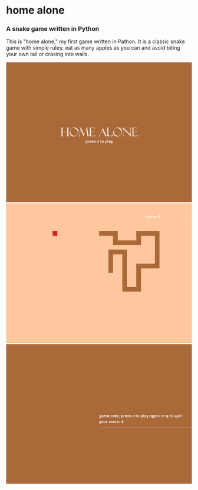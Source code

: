 # home alone
### A snake game written in Python

This is "home alone," my first game written in Pathon. It is a classic snake game with simple rules: eat as many apples as you can and avoid biting your own tail or crasing into walls. 

![alt text](https://github.com/matwyszecki/snake_game_python/blob/master/homescreen.png?raw=true "Homescreen")
![alt text](https://github.com/matwyszecki/snake_game_python/blob/master/game_play.png?raw=true "gameplay")
![alt text](https://github.com/matwyszecki/snake_game_python/blob/master/gameover.png?raw=true "gameover")

